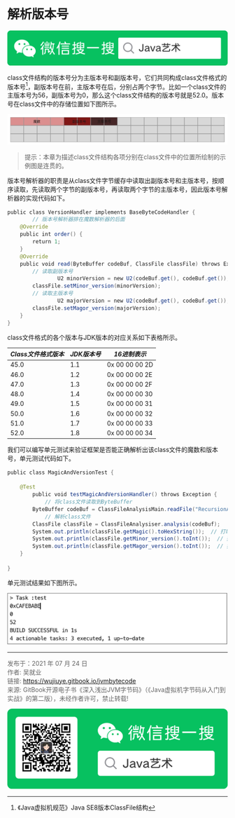# 解析版本号

![Java艺术](../qrcode/javaskill_qrcode_01.png)

class文件结构的版本号分为主版本号和副版本号，它们共同构成class文件格式的版本号[^1]，副版本号在前，主版本号在后，分别占两个字节。比如一个class文件的主版本号为56，副版本号为0，那么这个class文件结构的版本号就是52.0。版本号在class文件中的存储位置如下图所示。

![image-20210724164727426](images/chapter02_03_01.png)

> 提示：本章为描述class文件结构各项分别在class文件中的位置所绘制的示例图是连贯的。

版本号解析器的职责是从class文件字节缓存中读取出副版本号和主版本号，按顺序读取，先读取两个字节的副版本号，再读取两个字节的主版本号，因此版本号解析器的实现代码如下。

```java
public class VersionHandler implements BaseByteCodeHandler {  
		// 版本号解析器排在魔数解析器的后面  
    @Override  
    public int order() {  
        return 1;  
    }  
    @Override  
    public void read(ByteBuffer codeBuf, ClassFile classFile) throws Exception {  
        // 读取副版本号
				U2 minorVersion = new U2(codeBuf.get(), codeBuf.get());  
        classFile.setMinor_version(minorVersion);  
        // 读取主版本号
				U2 majorVersion = new U2(codeBuf.get(), codeBuf.get());  
        classFile.setMagor_version(majorVersion);  
    }  
}
```

class文件格式的各个版本与JDK版本的对应关系如下表格所示。

| ***Class文件格式版本*** | ***JDK版本号*** | ***16进制表示*** |
| ----------------------- | --------------- | ---------------- |
| 45.0                    | 1.1             | 0x 00 00 00 2D   |
| 46.0                    | 1.2             | 0x 00 00 00 2E   |
| 47.0                    | 1.3             | 0x 00 00 00 2F   |
| 48.0                    | 1.4             | 0x 00 00 00 30   |
| 49.0                    | 1.5             | 0x 00 00 00 31   |
| 50.0                    | 1.6             | 0x 00 00 00 32   |
| 51.0                    | 1.7             | 0x 00 00 00 33   |
| 52.0                    | 1.8             | 0x 00 00 00 34   |

我们可以编写单元测试来验证框架是否能正确解析出该class文件的魔数和版本号，单元测试代码如下。

```java
public class MagicAndVersionTest {  
  
    @Test  
		public void testMagicAndVersionHandler() throws Exception {  
  			// 将class文件读取到ByteBuffer 
        ByteBuffer codeBuf = ClassFileAnalysisMain.readFile("RecursionAlgorithmMain.class");  
    		// 解析class文件
        ClassFile classFile = ClassFileAnalysiser.analysis(codeBuf);  
        System.out.println(classFile.getMagic().toHexString());  // 打印魔数
        System.out.println(classFile.getMinor_version().toInt());  // 打印副版本号
        System.out.println(classFile.getMagor_version().toInt());  // 打印主版本号
    }  
  
}  
```

单元测试结果如下图所示。

![image-20210724165429763](images/chapter02_03_02.png)

---

[^1]: 《Java虚拟机规范》Java SE8版本ClassFile结构 

<font color= #666666>发布于：2021 年 07 月 24 日</font><br><font color= #666666>作者: 吴就业</font><br><font color= #666666>链接: https://wujiuye.gitbook.io/jvmbytecode</font><br><font color= #666666>来源: GitBook开源电子书《深入浅出JVM字节码》（《Java虚拟机字节码从入门到实战》的第二版），未经作者许可，禁止转载!</font><br>

![Java艺术](../qrcode/javaskill_qrcode_02.png)


